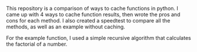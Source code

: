 This repository is a comparison of ways to cache functions in python. I came up with 4 ways to cache function results, then wrote the pros and cons for each method. I also created a speedtest to compare all the methods, as well as an example without caching.

For the example function, I used a simple recursive algorithm that calculates the factorial of a number.